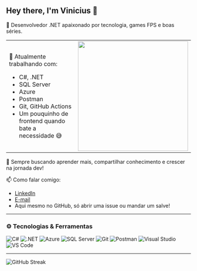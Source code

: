 ## Hey there, I'm Vinicius 👋

🎯 Desenvolvedor .NET apaixonado por tecnologia, games FPS e boas séries.

<table>
  <tr>
    <td>

🧠 Atualmente trabalhando com:
- C#, .NET  
- SQL Server  
- Azure  
- Postman  
- Git, GitHub Actions  
- Um pouquinho de frontend quando bate a necessidade 😅

</td>
    <td>

<img src="https://media.giphy.com/media/78XCFBGOlS6keY1Bil/giphy.gif" width="300"/>

</td>
  </tr>
</table>

🚀 Sempre buscando aprender mais, compartilhar conhecimento e crescer na jornada dev!

📫 Como falar comigo:
- [LinkedIn](https://www.linkedin.com/in/viniciuusmesquita/)
- [E-mail](mailto:viniciuuslcs@gmail.com)
- Aqui mesmo no GitHub, só abrir uma issue ou mandar um salve!

---

### ⚙️ Tecnologias & Ferramentas
![C#](https://img.shields.io/badge/-C%23-239120?style=flat-square&logo=c-sharp&logoColor=white)
![.NET](https://img.shields.io/badge/-.NET-512BD4?style=flat-square&logo=dotnet&logoColor=white)
![Azure](https://img.shields.io/badge/-Azure-0078D4?style=flat-square&logo=microsoft-azure&logoColor=white)
![SQL Server](https://img.shields.io/badge/-SQL%20Server-CC2927?style=flat-square&logo=microsoft-sql-server&logoColor=white)
![Git](https://img.shields.io/badge/-Git-F05032?style=flat-square&logo=git&logoColor=white)
![Postman](https://img.shields.io/badge/-Postman-FF6C37?style=flat-square&logo=postman&logoColor=white)
![Visual Studio](https://img.shields.io/badge/-Visual%20Studio-5C2D91?style=flat-square&logo=visual-studio&logoColor=white)
![VS Code](https://img.shields.io/badge/-VS%20Code-007ACC?style=flat-square&logo=visual-studio-code&logoColor=white)

---

![GitHub Streak](https://streak-stats.demolab.com?user=ViniciusLucasM&theme=dark&date_format=M%20j%5B%2C%20Y%5D)
